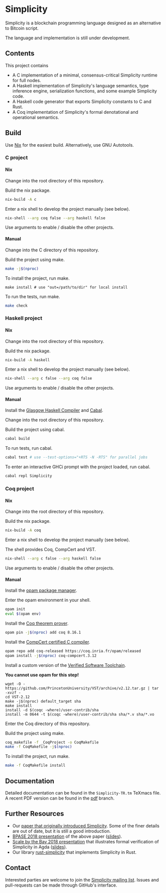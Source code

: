 # Simplicity

Simplicity is a blockchain programming language designed as an alternative to Bitcoin script.

The language and implementation is still under development.

## Contents

This project contains

* A C implementation of a minimal, consensus-critical Simplicity runtime for full nodes.
* A Haskell implementation of Simplicity's language semantics, type inference engine, serialization functions, and some example Simplicity code.
* A Haskell code generator that exports Simplicity constants to C and Rust.
* A Coq implementation of Simplicity's formal denotational and operational semantics.

## Build

Use [Nix](https://nixos.org) for the easiest build. Alternatively, use GNU Autotools.

### C project

#### Nix

Change into the root directory of this repository.

Build the nix package.

```bash
nix-build -A c
```

Enter a nix shell to develop the project manually (see below).

```bash
nix-shell --arg coq false --arg haskell false
```

Use arguments to enable / disable the other projects.

#### Manual

Change into the C directory of this repository.

Build the project using make.

```bash
make -j$(nproc)
```

To install the project, run make.

```
make install # use "out=/path/to/dir" for local install
```

To run the tests, run make.

```bash
make check
```

### Haskell project

#### Nix

Change into the root directory of this repository.

Build the nix package.

```bash
nix-build -A haskell
```

Enter a nix shell to develop the project manually (see below).

```bash
nix-shell --arg c false --arg coq false
```

Use arguments to enable / disable the other projects.

#### Manual

Install the [Glasgow Haskell Compiler](https://www.haskell.org/ghc/) and [Cabal](https://www.haskell.org/cabal/).

Change into the root directory of this repository.

Build the project using cabal.

```bash
cabal build
```

To run tests, run cabal.

```bash
cabal test # use --test-options="+RTS -N -RTS" for parallel jobs
```

To enter an interactive GHCi prompt with the project loaded, run cabal.

```bash
cabal repl Simplicity
```

### Coq project

#### Nix

Change into the root directory of this repository.

Build the nix package.

```bash
nix-build -A coq
```

Enter a nix shell to develop the project manually (see below).

The shell provides Coq, CompCert and VST.

```bash
nix-shell --arg c false --arg haskell false
```

Use arguments to enable / disable the other projects.

#### Manual

Install the [opam package manager](https://opam.ocaml.org/).

Enter the opam environment in your shell.

```bash
opam init
eval $(opam env)
```

Install the [Coq theorem prover](https://coq.inria.fr/).

```bash
opam pin -j$(nproc) add coq 8.16.1
```

Install the [CompCert certified C compiler](https://compcert.org/).

```bash
opam repo add coq-released https://coq.inria.fr/opam/released
opam install -j$(nproc) coq-compcert.3.12
```

Install a custom version of the [Verified Software Toolchain](https://vst.cs.princeton.edu/).

**You cannot use opam for this step!**

```
wget -O - https://github.com/PrincetonUniversity/VST/archive/v2.12.tar.gz | tar -xvzf -
cd VST-2.12
make -j$(nproc) default_target sha
make install
install -d $(coqc -where)/user-contrib/sha
install -m 0644 -t $(coqc -where)/user-contrib/sha sha/*.v sha/*.vo
```

Enter the Coq directory of this repository.

Build the project using make.

```bash
coq_makefile -f _CoqProject -o CoqMakefile
make -f CoqMakefile -j$(nproc)
```

To install the project, run make.

```bash
make -f CoqMakefile install
```

## Documentation

Detailed documentation can be found in the `Simplicity-TR.tm` TeXmacs file.
A recent PDF version can be found in the [pdf](https://github.com/ElementsProject/simplicity/blob/pdf/Simplicity-TR.pdf) branch.

## Further Resources

* Our [paper that originally introduced Simplicity](https://arxiv.org/abs/1711.03028).  Some of the finer details are out of date, but it is still a good introduction.
* [BPASE 2018 presentation](https://youtu.be/VOeUq3oR2fk) of the above paper ([slides](https://cyber.stanford.edu/sites/g/files/sbiybj9936/f/slides-bpase-2018.pdf)).
* [Scale by the Bay 2018 presentation](https://youtu.be/M4XnDrRIKx8) that illustrates formal verification of Simplicity in Agda ([slides](https://lists.ozlabs.org/pipermail/simplicity/2018/000011.html)).
* Our library [rust-simplicity](https://github.com/BlockstreamResearch/rust-simplicity) that implements Simplicity in Rust.

## Contact

Interested parties are welcome to join the [Simplicity mailing list](https://lists.ozlabs.org/listinfo/simplicity).
Issues and pull-requests can be made through GitHub's interface.
